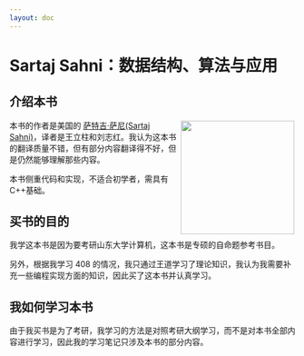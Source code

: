 ```yaml
---
layout: doc
---
```


# Sartaj Sahni：数据结构、算法与应用

## 介绍本书

<img src="https://mysite-bucket.oss-cn-wulanchabu.aliyuncs.com/avator/%E6%95%B0%E6%8D%AE%E7%BB%93%E6%9E%84%E3%80%81%E7%AE%97%E6%B3%95%E4%B8%8E%E5%BA%94%E7%94%A8.png?x-oss-process=style/small_size_rule" style="width: 200px;padding: 2px; float:right">

本书的作者是美国的 [萨特吉·萨尼(Sartaj Sahni)](https://www.cise.ufl.edu/~sahni/)，译者是王立柱和刘志红。我认为这本书的翻译质量不错，但有部分内容翻译得不好，但是仍然能够理解那些内容。

本书侧重代码和实现，不适合初学者，需具有C++基础。

## 买书的目的

我学这本书是因为要考研山东大学计算机，这本书是专硕的自命题参考书目。

另外，根据我学习 408 的情况，我只通过王道学习了理论知识，我认为我需要补充一些编程实现方面的知识，因此买了这本书并认真学习。

## 我如何学习本书

由于我买书是为了考研，我学习的方法是对照考研大纲学习，而不是对本书全部内容进行学习，因此我的学习笔记只涉及本书的部分内容。
